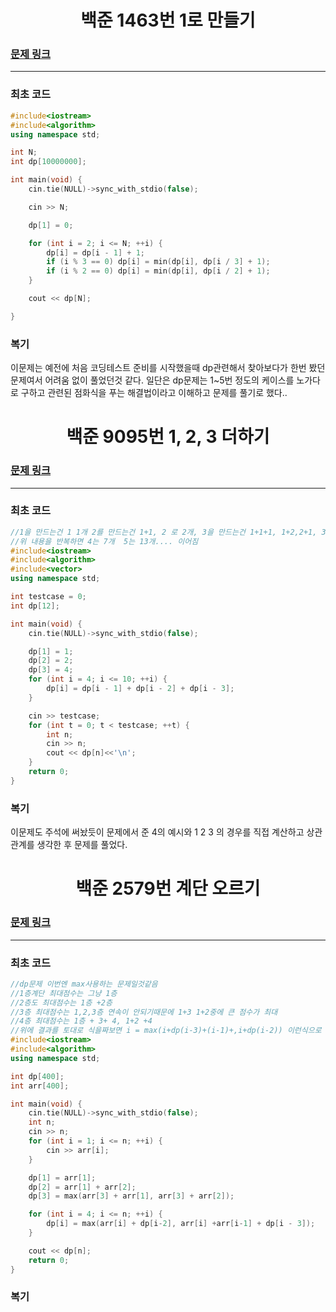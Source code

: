 <h1 align = "center">백준 1463번 1로 만들기</h1>

### [문제 링크](https://www.acmicpc.net/problem/1463 "1463번 1로 만들기")
---

### 최초 코드

```cpp
#include<iostream>
#include<algorithm>
using namespace std;

int N;
int dp[10000000];

int main(void) {
	cin.tie(NULL)->sync_with_stdio(false);

	cin >> N;

	dp[1] = 0;

	for (int i = 2; i <= N; ++i) {
		dp[i] = dp[i - 1] + 1;
		if (i % 3 == 0) dp[i] = min(dp[i], dp[i / 3] + 1);
		if (i % 2 == 0) dp[i] = min(dp[i], dp[i / 2] + 1);
	}

	cout << dp[N];

}
```

### 복기
이문제는 예전에 처음 코딩테스트 준비를 시작했을때 dp관련해서 찾아보다가 한번 봤던 문제여서 어려움 없이 풀었던것 같다. 일단은 dp문제는 1~5번 정도의 케이스를 노가다로 구하고 관련된 점화식을 푸는 해결법이라고 이해하고 문제를 풀기로 했다..


<h1 align = "center">백준 9095번 1, 2, 3 더하기</h1>

### [문제 링크](https://www.acmicpc.net/problem/9095 "9095번 1, 2, 3 더하기")
---

### 최초 코드

```cpp
//1을 만드는건 1 1개 2를 만드는건 1+1, 2 로 2개, 3을 만드는건 1+1+1, 1+2,2+1, 3 4개
//위 내용을 반복하면 4는 7개  5는 13개.... 이어짐
#include<iostream>
#include<algorithm>
#include<vector>
using namespace std;

int testcase = 0;
int dp[12];

int main(void) {
	cin.tie(NULL)->sync_with_stdio(false);

	dp[1] = 1;
	dp[2] = 2;
	dp[3] = 4;
	for (int i = 4; i <= 10; ++i) {
		dp[i] = dp[i - 1] + dp[i - 2] + dp[i - 3];
	}

	cin >> testcase;
	for (int t = 0; t < testcase; ++t) {
		int n;
		cin >> n;
		cout << dp[n]<<'\n';
	}
	return 0;
}
```

### 복기
이문제도 주석에 써놨듯이 문제에서 준 4의 예시와 1 2 3 의 경우를 직접 계산하고 상관관계를 생각한 후 문제를 풀었다.

<h1 align = "center">백준 2579번 계단 오르기</h1>

### [문제 링크](https://www.acmicpc.net/problem/2579 "2579번 계단 오르기")
---

### 최초 코드

```cpp
//dp문제 이번엔 max사용하는 문제일것같음
//1층계단 최대점수는 그냥 1층
//2층도 최대점수는 1층 +2층
//3층 최대점수는 1,2,3층 연속이 안되기때문에 1+3 1+2중에 큰 점수가 최대
//4층 최대점수는 1층 + 3+ 4, 1+2 +4
//위에 결과를 토대로 식을짜보면 i = max(i+dp(i-3)+(i-1)+,i+dp(i-2)) 이런식으로 볼 수 있을것 같다.
#include<iostream>
#include<algorithm>
using namespace std;

int dp[400];
int arr[400];

int main(void) {
	cin.tie(NULL)->sync_with_stdio(false);
	int n;
	cin >> n;
	for (int i = 1; i <= n; ++i) {
		cin >> arr[i];
	}

	dp[1] = arr[1];
	dp[2] = arr[1] + arr[2];
	dp[3] = max(arr[3] + arr[1], arr[3] + arr[2]);

	for (int i = 4; i <= n; ++i) {
		dp[i] = max(arr[i] + dp[i-2], arr[i] +arr[i-1] + dp[i - 3]);
	}

	cout << dp[n];
	return 0;
}
```

### 복기
